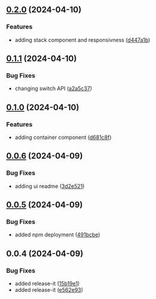 

## [0.2.0](https://github.com/maitzeth/maitzeth-ui/compare/0.1.1...0.2.0) (2024-04-10)


### Features

* adding stack component and responsivness ([d447a1b](https://github.com/maitzeth/maitzeth-ui/commit/d447a1bb18e8f58e4198e6665da24d53b02066cd))

## [0.1.1](https://github.com/maitzeth/maitzeth-ui/compare/0.1.0...0.1.1) (2024-04-10)


### Bug Fixes

* changing switch API ([a2a5c37](https://github.com/maitzeth/maitzeth-ui/commit/a2a5c37983375475d93403097399070050110bc6))

## [0.1.0](https://github.com/maitzeth/maitzeth-ui/compare/0.0.6...0.1.0) (2024-04-10)


### Features

* adding container component ([d681c8f](https://github.com/maitzeth/maitzeth-ui/commit/d681c8fd9fad1fd618e8f4c2a2dbbabfec4504b0))

## [0.0.6](https://github.com/maitzeth/maitzeth-ui/compare/0.0.5...0.0.6) (2024-04-09)


### Bug Fixes

* adding ui readme ([3d2e521](https://github.com/maitzeth/maitzeth-ui/commit/3d2e52112471d0ee2febbc474e344103ae5af4fa))

## [0.0.5](https://github.com/maitzeth/maitzeth-ui/compare/0.0.4...0.0.5) (2024-04-09)


### Bug Fixes

* added npm deployment ([491bcbe](https://github.com/maitzeth/maitzeth-ui/commit/491bcbe89580d341e737e42b5974e5cef7f0302b))

## 0.0.4 (2024-04-09)


### Bug Fixes

* added release-it ([15b19e1](https://github.com/maitzeth/maitzeth-ui/commit/15b19e1af8d18d30e93c566128a987df8b90fb07))
* added release-it ([e562e93](https://github.com/maitzeth/maitzeth-ui/commit/e562e93f6b387225e6da433ff7e6e5e1536d4670))
